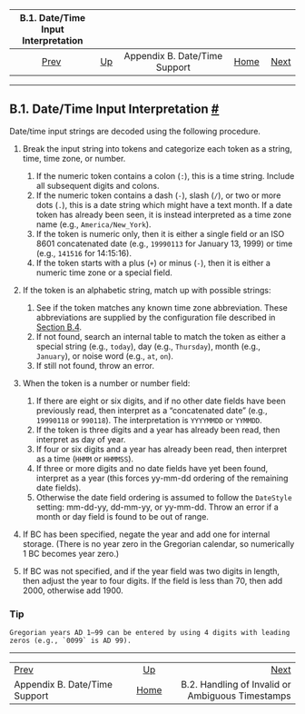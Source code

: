 <!--?xml version="1.0" encoding="UTF-8" standalone="no"?-->

|               B.1. Date/Time Input Interpretation               |                                                              |                               |                                                       |                                                                                         |
| :-------------------------------------------------------------: | :----------------------------------------------------------- | :---------------------------: | ----------------------------------------------------: | --------------------------------------------------------------------------------------: |
| [Prev](datetime-appendix.html "Appendix B. Date/Time Support")  | [Up](datetime-appendix.html "Appendix B. Date/Time Support") | Appendix B. Date/Time Support | [Home](index.html "PostgreSQL 17devel Documentation") |  [Next](datetime-invalid-input.html "B.2. Handling of Invalid or Ambiguous Timestamps") |

***

## B.1. Date/Time Input Interpretation [#](#DATETIME-INPUT-RULES)

Date/time input strings are decoded using the following procedure.

1. Break the input string into tokens and categorize each token as a string, time, time zone, or number.

    1. If the numeric token contains a colon (`:`), this is a time string. Include all subsequent digits and colons.
    2. If the numeric token contains a dash (`-`), slash (`/`), or two or more dots (`.`), this is a date string which might have a text month. If a date token has already been seen, it is instead interpreted as a time zone name (e.g., `America/New_York`).
    3. If the token is numeric only, then it is either a single field or an ISO 8601 concatenated date (e.g., `19990113` for January 13, 1999) or time (e.g., `141516` for 14:15:16).
    4. If the token starts with a plus (`+`) or minus (`-`), then it is either a numeric time zone or a special field.

2. If the token is an alphabetic string, match up with possible strings:

    1. See if the token matches any known time zone abbreviation. These abbreviations are supplied by the configuration file described in [Section B.4](datetime-config-files.html "B.4. Date/Time Configuration Files").
    2. If not found, search an internal table to match the token as either a special string (e.g., `today`), day (e.g., `Thursday`), month (e.g., `January`), or noise word (e.g., `at`, `on`).
    3. If still not found, throw an error.

3. When the token is a number or number field:

    1. If there are eight or six digits, and if no other date fields have been previously read, then interpret as a “concatenated date” (e.g., `19990118` or `990118`). The interpretation is `YYYYMMDD` or `YYMMDD`.
    2. If the token is three digits and a year has already been read, then interpret as day of year.
    3. If four or six digits and a year has already been read, then interpret as a time (`HHMM` or `HHMMSS`).
    4. If three or more digits and no date fields have yet been found, interpret as a year (this forces yy-mm-dd ordering of the remaining date fields).
    5. Otherwise the date field ordering is assumed to follow the `DateStyle` setting: mm-dd-yy, dd-mm-yy, or yy-mm-dd. Throw an error if a month or day field is found to be out of range.

4. If BC has been specified, negate the year and add one for internal storage. (There is no year zero in the Gregorian calendar, so numerically 1 BC becomes year zero.)

5. If BC was not specified, and if the year field was two digits in length, then adjust the year to four digits. If the field is less than 70, then add 2000, otherwise add 1900.

### Tip

    Gregorian years AD 1–99 can be entered by using 4 digits with leading zeros (e.g., `0099` is AD 99).

***

|                                                                 |                                                              |                                                                                         |
| :-------------------------------------------------------------- | :----------------------------------------------------------: | --------------------------------------------------------------------------------------: |
| [Prev](datetime-appendix.html "Appendix B. Date/Time Support")  | [Up](datetime-appendix.html "Appendix B. Date/Time Support") |  [Next](datetime-invalid-input.html "B.2. Handling of Invalid or Ambiguous Timestamps") |
| Appendix B. Date/Time Support                                   |     [Home](index.html "PostgreSQL 17devel Documentation")    |                                        B.2. Handling of Invalid or Ambiguous Timestamps |
